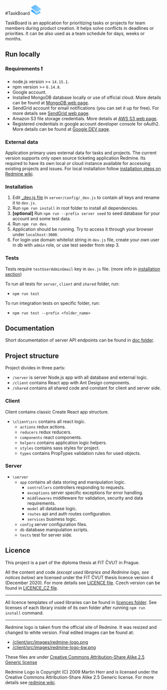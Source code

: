 #TaskBoard ![TaskBoard logo](client/public/favicon/favicon-32x32.png)

TaskBoard is an application for prioritizing tasks or projects for team members during product creation.
It helps solve conflicts in deadlines or priorities. It can be also used as a team schedule for days,
weeks or months.

## Run locally 
### Requirements ❗
- node.js version >= `14.15.1`.
- npm version >= `6.14.8`. 
- Google account.
- Installed MongoDB database locally or use of official cloud. More details can be found at [MongoDB web page](https://www.mongodb.com/).
- SendGrid account  for email notifications (you can set it up for free). For more details see [SendGrid web page](https://sendgrid.com/).
- Amazon S3 file storage credentials. More details at [AWS S3 web page](https://aws.amazon.com/s3/).
- Registered credentials in google account developer console for oAuth2. More details can be found at [Google DEV page](https://console.cloud.google.com/apis/credentials/oauthclient).

### External data
Application primary uses external data for tasks and projects. The current version supports only
open source ticketing application Redmine. Its required to have its own local or cloud instance 
available for accessing existing projects and issues. For local installation follow [installation steps on Redmine wiki](https://www.redmine.org/projects/redmine/wiki/redmineinstall). 

### Installation
1. Edit [_dev.js file](server/config/_dev.js) in `server/config/_dev.js` to contain all keys and rename it to `dev.js`.
2. Run `npm run install` in root folder to install all dependencies.
3.  **[optional]** Run `npm run --prefix server seed` to seed database for your account and some test data.
4. Run `npm run dev`.
5. Application should be running. Try to access it through your browser under `localhost:3000`.
6. For login use domain whitelist string in `dev.js` file, create your own user in db with `admin` role, 
or use test seeder from step 3.
 
### Tests
Tests require  `testUserAdminGmail` key in `dev.js` file. (more info in [installation section](#installation))

To run all tests for `server`, `client` and `shared` folder, run: 

- ```npm run test```

To run integration tests on specific folder, run: 

- `npm run test --prefix <folder_name>`

## Documentation
Short documentation of server API endpoints can be found in [doc folder](doc/README.md).

## Project structure
Project divides in three parts:
- `/server` is server Node.js app with all database and external logic.
- `/client` contains React app with Ant Design components.
- `/shared` contains all shared code and constant for client and server side.

### Client
Client contains classic Create React app structure. 

- `\client\src` contains all react logic.
    - `actions` redux actions.
    - `reducers` redux reducers.
    - `components` react components.
    - `helpers` contains application logic helpers.
    - `styles` contains sass styles for project.
    - `types` contains PropTypes validation rules for used objects.

### Server
- `\server`
    - `app` contains all data storing and manipulation logic.
        - `controllers` controllers responding to requests.
        - `exceptions` server specific exceptions for error handling.
        - `middlewares` middleware for validation, security and data requirements.
        - `model` all database logic.
        - `routes` api and auth routes configuration.
        - `services` business logic.  
    - `config` server configuration files.
    - `db` database manipulation scripts.  
    - `tests` test for server side.  

## Licence
This project is a part of the diploma thesis at FIT ČVUT in Prague.


All the content and code *(except used libraries and Redmine logo, see notices below)*
 are licensed under the FIT ČVUT thesis licence version 4 (December 2020). 
For more details see [LICENCE file](LICENCE.md). Czech version can be found in [LICENCE_CZ file](LICENCE.md).
 
---
 
All licence templates of used libraries can be found in [licences folder](licences). 
See licenses of each library inside of its own folder after running `npm run install` command.

---

Redmine logo is taken from the official site of Redmine. It was resized and changed to white version.
Final edited images can be found at:
- [/client/src/images/redmine-logo.png](/client/src/images/redmine-logo.png)
- [/client/src/images/redmine-logo-bw.png](/client/src/images/redmine-logo-bw.png)

These files are under [Creative Commons Attribution-Share Alike 2.5 Generic license](https://creativecommons.org/licenses/by-sa/2.5)  

Redmine Logo is Copyright (C) 2009 Martin Herr and is licensed under the Creative Commons Attribution-Share Alike 2.5 Generic license.
For more details see [redmine wiki](https://www.redmine.org/projects/redmine/wiki/logo).

